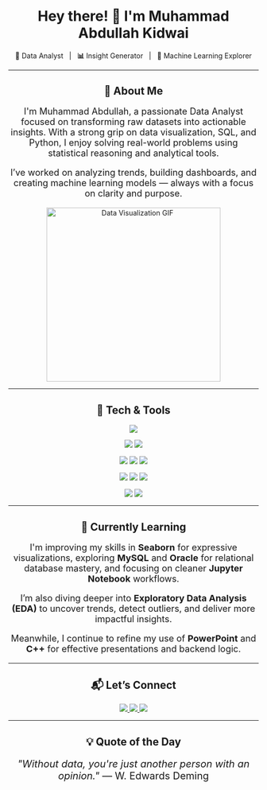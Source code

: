<h1 align="center">Hey there! <strong>👋</strong> I'm Muhammad Abdullah Kidwai</h1>

<p align="center">
  <strong>🚀</strong> Data Analyst &nbsp; | &nbsp; <strong>📊</strong> Insight Generator &nbsp; | &nbsp; <strong>🤖</strong> Machine Learning Explorer
</p>

---

<h2 align="center">📌 About Me</h2>

<p align="center" style="font-size: 18px;">
I'm Muhammad Abdullah, a passionate Data Analyst focused on transforming raw datasets into actionable insights. 
With a strong grip on data visualization, SQL, and Python, I enjoy solving real-world problems using statistical reasoning and analytical tools.
</p>

<p align="center" style="font-size: 18px;">
I’ve worked on analyzing trends, building dashboards, and creating machine learning models — always with a focus on clarity and purpose.
</p>

<p align="center">
  <img src="https://media.giphy.com/media/f3iwJFOVOwuy7K6FFw/giphy.gif" width="350" alt="Data Visualization GIF"/>
</p>

---

<h2 align="center">🧠 Tech & Tools</h2>

<p align="center">
  <img src="https://img.shields.io/badge/Python-3776AB?style=for-the-badge&logo=python&logoColor=white"/>
</p>

<p align="center">
  <img src="https://img.shields.io/badge/Numpy-013243?style=for-the-badge&logo=numpy&logoColor=white"/>
  <img src="https://img.shields.io/badge/Pandas-150458?style=for-the-badge&logo=pandas&logoColor=white"/>
</p>

<p align="center">
  <img src="https://img.shields.io/badge/Matplotlib-11557c?style=for-the-badge&logo=matplotlib&logoColor=white"/>
  <img src="https://img.shields.io/badge/Seaborn-0E4C92?style=for-the-badge&logoColor=white"/>
  <img src="https://img.shields.io/badge/EDA-4CAF50?style=for-the-badge&logoColor=white"/>
</p>

<p align="center">
  <img src="https://img.shields.io/badge/MySQL-00758F?style=for-the-badge&logo=mysql&logoColor=white"/>
  <img src="https://img.shields.io/badge/Oracle-F80000?style=for-the-badge&logo=oracle&logoColor=white"/>
  <img src="https://img.shields.io/badge/Jupyter-F37626?style=for-the-badge&logo=jupyter&logoColor=white"/>
</p>

<p align="center">
  <img src="https://img.shields.io/badge/PowerPoint-B7472A?style=for-the-badge&logo=microsoft-powerpoint&logoColor=white"/>
  <img src="https://img.shields.io/badge/C++-00599C?style=for-the-badge&logo=c%2B%2B&logoColor=white"/>
</p>

---

<h2 align="center">🚧 Currently Learning</h2>

<p align="center" style="font-size: 18px;">
I'm improving my skills in <strong>Seaborn</strong> for expressive visualizations, exploring <strong>MySQL</strong> and <strong>Oracle</strong> for relational database mastery, and focusing on cleaner <strong>Jupyter Notebook</strong> workflows.
</p>

<p align="center" style="font-size: 18px;">
I’m also diving deeper into <strong>Exploratory Data Analysis (EDA)</strong> to uncover trends, detect outliers, and deliver more impactful insights.
</p>

<p align="center" style="font-size: 18px;">
Meanwhile, I continue to refine my use of <strong>PowerPoint</strong> and <strong>C++</strong> for effective presentations and backend logic.
</p>

---

<h2 align="center">📬 Let’s Connect</h2>

<p align="center">
  <a href="mailto:abdullahkidwai45@gmail.com">
    <img src="https://img.shields.io/badge/Gmail-D14836?style=for-the-badge&logo=gmail&logoColor=white"/>
  </a>
  <a href="https://www.linkedin.com/in/muhammad-abdullah-kidwai-8977462a4">
    <img src="https://img.shields.io/badge/LinkedIn-0077B5?style=for-the-badge&logo=linkedin&logoColor=white"/>
  </a>
  <a href="https://github.com/MuhammadAbdullahKidwai2005">
    <img src="https://img.shields.io/badge/GitHub-181717?style=for-the-badge&logo=github&logoColor=white"/>
  </a>
</p>

---

<h2 align="center">💡 Quote of the Day</h2>

<p align="center" style="font-size: 20px;"><em>
"Without data, you're just another person with an opinion."  
</em>— W. Edwards Deming
</p>
